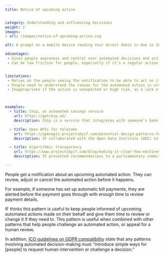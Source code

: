 ```yaml
---
title: Notice of upcoming action


category: Understanding and influencing decisions
weight: 2
images:
- url: /images/notice-of-upcoming-action.svg

alt: A prompt on a mobile device reading Your direct debit is due in 10 days and underneath a button reading Update payment.

advantages:
 - Gives people awareness and control over automated decisions and actions.
 - Can be low friction for people, especially if it’s a regular action or low-risk event.


limitations:
 - Relies on the people seeing the notification to be able to act on it.
 - People need to understand the reason for the automated action in order to feedback meaningfully.
 - Inappropriate if the action is unexpected or high risk, as a lack of response is considered consent for the action to go ahead.



examples:
  - title: Chip, an automated savings service
    url: https://getchip.uk/
    description: Chip is a service that integrates with someone’s bank account to help them save money by actively pulling money out of their connected accounts. It sends an alert to customers before pulling money to give them a few days notice to review and edit any of these transactions.

  - title: Open APIs for telecoms
    url: https://openapis.projectsbyif.com/potential-design-patterns-for-open-apis-in-the-utilities-sector#futureswitchnotice
    description: IF collaborated with the Open Data Institute (ODI) to research how open APIs in the telecoms sector could lead to new classes of commercial products. In the context of these new use cases IF identified and implemented new patterns for explaining data flows and upcoming automated actions.

  - title: Algorithmic transparency
    url: https://www.projectsbyif.com/blog/making-it-clear-how-machines-make-decisions/
    description: IF presented recommendations to a parliamentary committee on how to make algorithms more transparent. In context of a fictional benefits service, IF developed prototypes to show how and why organisations need to explain automated decisions, especially when vulnerable groups are likely to be affected.  

---
```


People get a notification  about an upcoming automated action. They can review, adjust or cancel the automated action before it happens.

For example, if someone has set up automatic bill payments, they are alerted before the payment goes through with enough time to review payment details.

IF thinks this pattern is useful to keep people informed of upcoming automated actions made on their behalf and give them time to review or change it if they need to. This pattern is useful when combined with other patterns that help people challenge an automated action, or appeal for a human review.

In addition, [ICO guidelines on GDPR compatibility](https://ico.org.uk/for-organisations/guide-to-data-protection/guide-to-the-general-data-protection-regulation-gdpr/individual-rights/rights-related-to-automated-decision-making-including-profiling/) state that any patterns involving automated decision-making must “introduce simple ways for [people] to request human intervention or challenge a decision.”
